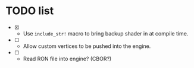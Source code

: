 # TODO list

* [x] - Use `include_str!` macro to bring backup shader in at compile time.
* [ ] - Allow custom vertices to be pushed into the engine.
* [ ] - Read RON file into engine? (CBOR?)
